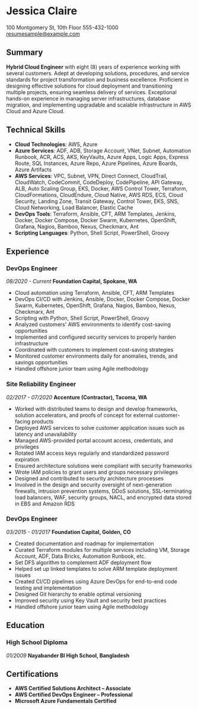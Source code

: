 # Jessica Claire

100 Montgomery St, 10th Floor
555-432-1000
resumesample@example.com

## Summary

**Hybrid Cloud Engineer** with eight (8) years of experience working with several customers. Adept at developing solutions, procedures, and service standards for project transformation and business excellence. Proficient in designing effective solutions for cloud deployment and transitioning multiple projects, ensuring seamless delivery of services. Exceptional hands-on experience in managing server infrastructures, database migration, and implementing upgradable and scalable infrastructure in AWS Cloud and Azure Cloud.

## Technical Skills

- **Cloud Technologies**: AWS, Azure
- **Azure Services**: ADF, ADB, Storage Account, VNet, Subnet, Automation Runbook, ACR, ACS, AKS, KeyVaults, Azure Apps, Logic Apps, Express Route, SQL Instances, Azure Repo, Azure Pipelines, Azure Boards, Azure Artifacts
- **AWS Services**: VPC, Subnet, VPN, Direct Connect, CloudTrail, CloudWatch, CodeCommit, CodeDeploy, CodePipeline, API Gateway, ALB, Auto Scaling Group, EKS, Docker, AWS Control Tower, Terraform, CloudFormations, CloudEndure, Cloud Native, AWS RDS, ECS, Cloud Security, Landing Zone, Transit Gateway, Control Tower, EKS, SNS, Cloud Networking, Load Balancer, Elastic Cache
- **DevOps Tools**: Terraform, Ansible, CFT, ARM Templates, Jenkins, Docker, Docker Compose, Docker Swarm, Kubernetes, OpenShift, Grafana, Nagios, Bamboo, Nexus, Checkmarx, Ant
- **Scripting Languages**: Python, Shell Script, PowerShell, Groovy

## Experience

### DevOps Engineer
*08/2020 - Current*
**Foundation Capital, Spokane, WA**

- Cloud automation using Terraform, Ansible, CFT, ARM Templates
- DevOps CI/CD with Jenkins, Ansible, Docker, Docker Compose, Docker Swarm, Kubernetes, OpenShift, Grafana, Nagios, Bamboo, Nexus, Checkmarx, Ant
- Scripting with Python, Shell Script, PowerShell, Groovy
- Analyzed customers' AWS environments to identify cost-saving opportunities
- Implemented and configured security services to properly harden infrastructure
- Coordinated with customers to implement cost-saving strategies
- Monitored customer environments daily for anomalies, trends, and savings opportunities
- Handled offshore junior team using Agile methodology

### Site Reliability Engineer
*02/2017 - 07/2020*
**Accenture (Contractor), Tacoma, WA**

- Worked with distributed teams to design and develop frameworks, solution accelerators, and proofs of concept for external customer-facing products
- Deployed AWS services to solve customer application issues such as latency and unavailability
- Managed AWS-provided portal account access, credentials, and privileges
- Rotated IAM access keys regularly and standardized password expiration
- Ensured architecture solutions were compliant with security frameworks
- Wrote IAM policies to grant users and groups necessary privileges
- Designed and contributed to security architecture processes
- Involved in the design and security oversight of next-generation firewalls, intrusion prevention systems, DDoS solutions, SSL-terminating load balancers, WAF, security groups, NACL, and encrypted data stored in EBS and Amazon RDS

### DevOps Engineer
*03/2015 - 01/2017*
**Foundation Capital, Golden, CO**

- Created documentation and roadmap for implementation
- Curated Terraform modules for multiple services including VM, Storage Account, ADF, Data Bricks, Automation Runbook, etc.
- Set DFS algorithm to complement ADF deployment flow
- Helped set up linked templates to solve ARM template deployment issues
- Created CI/CD pipelines using Azure DevOps for end-to-end code testing and implementation
- Designed Git hierarchy to enable optimal versioning
- Improved security using Key Vault and security best practices
- Handled offshore junior team using Agile methodology

## Education

### High School Diploma
*01/2009*
**Nayabander BI High School, Bangladesh**

## Certifications

- **AWS Certified Solutions Architect – Associate**
- **AWS Certified DevOps Engineer – Professional**
- **Microsoft Azure Fundamentals Certified**

